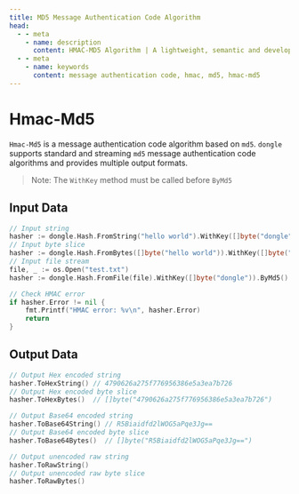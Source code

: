 ```yaml
---
title: MD5 Message Authentication Code Algorithm
head:
  - - meta
    - name: description
      content: HMAC-MD5 Algorithm | A lightweight, semantic and developer-friendly golang encoding & crypto library
  - - meta
    - name: keywords
      content: message authentication code, hmac, md5, hmac-md5
---
```


# Hmac-Md5

`Hmac-Md5` is a message authentication code algorithm based on `md5`. `dongle` supports standard and streaming `md5` message authentication code algorithms and provides multiple output formats.

> Note: The `WithKey` method must be called before `ByMd5`

## Input Data

```go
// Input string
hasher := dongle.Hash.FromString("hello world").WithKey([]byte("dongle")).ByMd5()
// Input byte slice
hasher := dongle.Hash.FromBytes([]byte("hello world")).WithKey([]byte("dongle")).ByMd5()
// Input file stream
file, _ := os.Open("test.txt")
hasher := dongle.Hash.FromFile(file).WithKey([]byte("dongle")).ByMd5()

// Check HMAC error
if hasher.Error != nil {
	fmt.Printf("HMAC error: %v\n", hasher.Error)
	return
}
```

## Output Data

```go
// Output Hex encoded string
hasher.ToHexString() // 4790626a275f776956386e5a3ea7b726
// Output Hex encoded byte slice
hasher.ToHexBytes()  // []byte("4790626a275f776956386e5a3ea7b726")

// Output Base64 encoded string
hasher.ToBase64String() // R5Biaidfd2lWOG5aPqe3Jg==
// Output Base64 encoded byte slice
hasher.ToBase64Bytes()  // []byte("R5Biaidfd2lWOG5aPqe3Jg==")

// Output unencoded raw string
hasher.ToRawString()
// Output unencoded raw byte slice
hasher.ToRawBytes()
```
